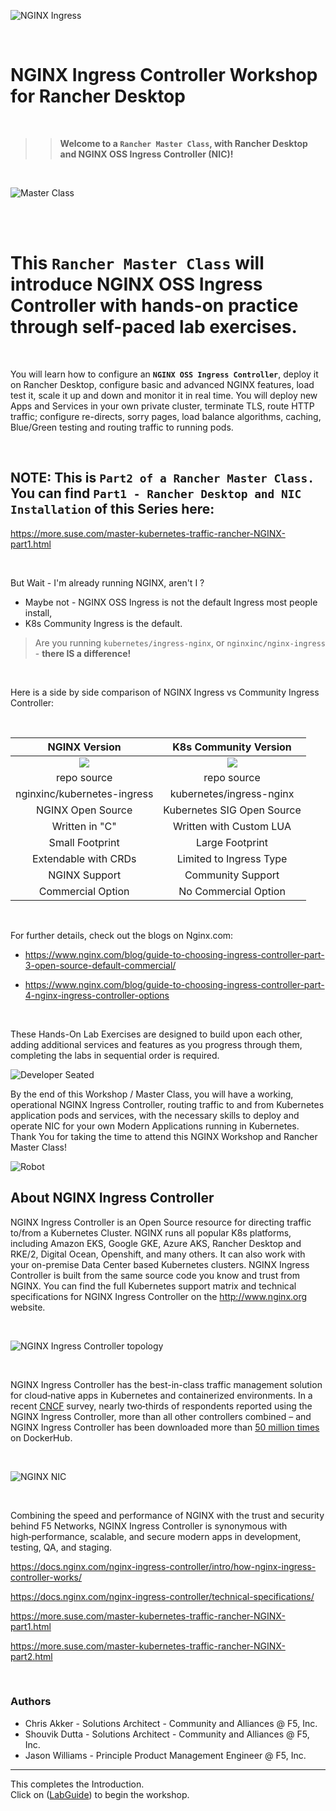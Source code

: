 ![NGINX Ingress](../media/nicossworkshop-banner.png)

<br/>

# NGINX Ingress Controller Workshop for Rancher Desktop

<br/>

> ><strong>Welcome to a `Rancher Master Class`, with Rancher Desktop and NGINX OSS Ingress Controller (NIC)!</strong>

</br>

![Master Class](../media/rancher-nginx-masterclass-icon.jpeg)

</br>

<br/>

# This `Rancher Master Class` will introduce NGINX OSS Ingress Controller with hands-on practice through self-paced lab exercises.

<br/>

You will learn how to configure an **`NGINX OSS Ingress Controller`**, deploy it on Rancher Desktop, configure basic and advanced NGINX features, load test it, scale it up and down and monitor it in real time.  You will deploy new Apps and Services in your own private cluster, terminate TLS, route HTTP traffic; configure re-directs, sorry pages, load balance algorithms, caching, Blue/Green testing and routing traffic to running pods.

<br/>

## NOTE:  This is `Part2 of a Rancher Master Class.`  You can find `Part1 - Rancher Desktop and NIC Installation` of this Series here:

https://more.suse.com/master-kubernetes-traffic-rancher-NGINX-part1.html

<br/>

But Wait - I'm already running NGINX, aren't I ?  
- Maybe not - NGINX OSS Ingress is not the default Ingress most people install, 
- K8s Community Ingress is the default.  

> Are you running `kubernetes/ingress-nginx`, or `nginxinc/nginx-ingress` - **there IS a difference!**

<br/>

Here is a side by side comparison of NGINX Ingress vs Community Ingress Controller:

<br/>

NGINX Version  |  K8s Community Version
:-------------------------:|:-------------------------:
![](../media/nginx-ingress-icon.png)  |  ![](../media/kubernetes-icon.png)
repo source | repo source
nginxinc/kubernetes-ingress | kubernetes/ingress-nginx
NGINX Open Source | Kubernetes SIG Open Source
Written in "C" | Written with Custom LUA
Small Footprint | Large Footprint
Extendable with CRDs | Limited to Ingress Type
NGINX Support | Community Support
Commercial Option | No Commercial Option

<br/>

For further details, check out the blogs on Nginx.com:

- https://www.nginx.com/blog/guide-to-choosing-ingress-controller-part-3-open-source-default-commercial/

- https://www.nginx.com/blog/guide-to-choosing-ingress-controller-part-4-nginx-ingress-controller-options

<br/>

These Hands-On Lab Exercises are designed to build upon each other, adding additional services and features as you progress through them, completing the labs in sequential order is required. 

![Developer Seated](../media/developer-seated.svg)

By the end of this Workshop / Master Class, you will have a working, operational NGINX Ingress Controller, routing traffic to and from Kubernetes application pods and services, with the necessary skills to deploy and operate NIC for your own Modern Applications running in Kubernetes.  Thank You for taking the time to attend this NGINX Workshop and Rancher Master Class!

![Robot](../media/robot.svg)

## About NGINX Ingress Controller

NGINX Ingress Controller is an Open Source resource for directing traffic to/from a Kubernetes Cluster.  NGINX runs all popular K8s platforms, including Amazon EKS, Google GKE, Azure AKS, Rancher Desktop and RKE/2, Digital Ocean, Openshift, and many others.  It can also work with your on-premise Data Center based Kubernetes clusters.  NGINX Ingress Controller is built from the same source code you know and trust from NGINX.  You can find the full Kubernetes support matrix and technical specifications for NGINX Ingress Controller on the http://www.nginx.org website.  

<br/>

![NGINX Ingress Controller topology](../media/nic-topology.svg)

<br/>

NGINX Ingress Controller has the best-in-class traffic management solution for cloud‑native apps in Kubernetes and containerized environments. In a recent 
[CNCF](https://www.cncf.io/blog/2018/08/29/cncf-survey-use-of-cloud-native-technologies-in-production-has-grown-over-200-percent/)
survey, nearly two‑thirds of respondents reported using the NGINX Ingress Controller, more than all other controllers combined – and NGINX Ingress Controller has been downloaded more than [50 million
times](https://hub.docker.com/r/nginx/nginx-ingress) on DockerHub. 

<br/>

![NGINX NIC](../media/nginx-2020.png)

<br/>

Combining the speed and performance of NGINX with the trust and security behind F5 Networks, NGINX Ingress Controller is synonymous with high‑performance, scalable, and secure modern apps in development, testing, QA, and staging.

https://docs.nginx.com/nginx-ingress-controller/intro/how-nginx-ingress-controller-works/

https://docs.nginx.com/nginx-ingress-controller/technical-specifications/

https://more.suse.com/master-kubernetes-traffic-rancher-NGINX-part1.html

https://more.suse.com/master-kubernetes-traffic-rancher-NGINX-part2.html

<br/>

### Authors

- Chris Akker - Solutions Architect - Community and Alliances @ F5, Inc.
- Shouvik Dutta - Solutions Architect - Community and Alliances @ F5, Inc.
- Jason Williams - Principle Product Management Engineer @ F5, Inc.

-------------

This completes the Introduction.
<br/> 
Click on ([LabGuide](LabGuide.md)) to begin the workshop.
